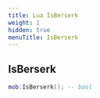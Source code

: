 ```yaml
---
title: Lua IsBerserk
weight: 1
hidden: true
menuTitle: IsBerserk
---
```

## IsBerserk
```lua
mob:IsBerserk(); -- bool
```